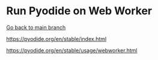 # Run Pyodide on Web Worker

[Go back to main branch](https://github.com/pranabdas/react-learning/tree/main)

<https://pyodide.org/en/stable/index.html>

<https://pyodide.org/en/stable/usage/webworker.html>
